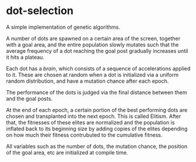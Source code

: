 # dot-selection
A simple implementation of genetic algorithms.

A number of dots are spawned on a certain area of the screen, together with a goal area, and the entire population slowly mutates such that the average frequency of a dot reaching the goal post gradually increases until it hits a plateau.

Each dot has a _brain_, which consists of a sequence of accelerations applied to it. These are chosen at random when a dot is initialized via a uniform random distribution, and have a mutation chance after each epoch.

The performance of the dots is judged via the final distance between them and the goal posts.

At the end of each epoch, a certain portion of the best performing dots are chosen and transplanted into the next epoch. This is called Elitism. After that, the fitnesses of these elites are normalized and the population is inflated back to its beginning size by adding copies of the elites depending on how much their fitness contrubuted to the cumulative fitness. 

All variables such as the number of dots, the mutation chance, the position of the goal area, etc are initialized at compile time.
